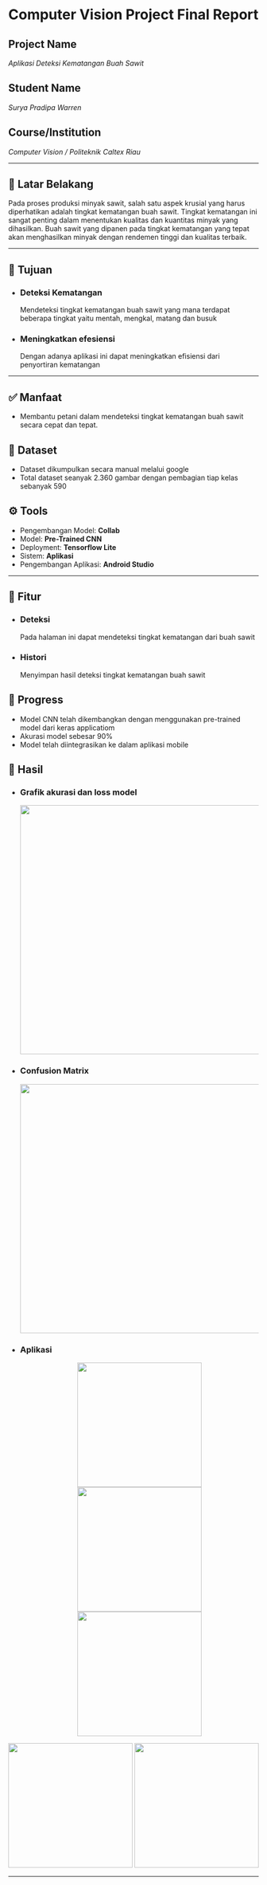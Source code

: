 # Computer Vision Project Final Report

## Project Name
*Aplikasi Deteksi Kematangan Buah Sawit*

## Student Name
*Surya Pradipa Warren*

## Course/Institution
*Computer Vision / Politeknik Caltex Riau*

---

## 📌 Latar Belakang
Pada proses produksi minyak sawit, salah satu aspek krusial yang harus diperhatikan adalah tingkat kematangan buah sawit. Tingkat kematangan ini sangat penting dalam menentukan kualitas dan kuantitas minyak yang dihasilkan. Buah sawit yang dipanen pada tingkat kematangan yang tepat akan menghasilkan minyak dengan rendemen tinggi dan kualitas terbaik.

---

## 🎯 Tujuan
- ### Deteksi Kematangan
  Mendeteksi tingkat kematangan buah sawit yang mana terdapat beberapa tingkat yaitu mentah, mengkal, matang dan busuk
- ### Meningkatkan efesiensi
  Dengan adanya aplikasi ini dapat meningkatkan efisiensi dari penyortiran kematangan

---

## ✅ Manfaat
- Membantu petani dalam mendeteksi tingkat kematangan buah sawit secara cepat dan tepat.
  
## 📁 Dataset
- Dataset dikumpulkan secara manual melalui google
- Total dataset seanyak 2.360 gambar dengan pembagian tiap kelas sebanyak 590

## ⚙️ Tools
- Pengembangan Model: **Collab**
- Model: **Pre-Trained CNN**
- Deployment: **Tensorflow Lite**
- Sistem: **Aplikasi**
- Pengembangan Aplikasi: **Android Studio**

---

## 📓 Fitur
- ### Deteksi
  Pada halaman ini dapat mendeteksi tingkat kematangan dari buah sawit
- ### Histori
  Menyimpan hasil deteksi tingkat kematangan buah sawit

## 🎯 Progress
- Model CNN telah dikembangkan dengan menggunakan pre-trained model dari keras applicatiom
- Akurasi model sebesar 90%
- Model telah diintegrasikan ke dalam aplikasi mobile

## 🚀 Hasil 
- ### Grafik akurasi dan loss model
  <p align="center">
  <img src="Result/Akurasi dan Loss.png" width="500"/>
  </p>
- ### Confusion Matrix
  <p align="center">
  <img src="Result/CM.png" width="500"/>
  </p>
- ### Aplikasi
  <p align="center">
  <img src="Result/Halaman Home.jpg" width="250"/>
  <img src="Result/Halaman Deteksi.jpg" width="250"/>
  <img src="Result/Halaman Hasil.jpg" width="250"/>
</p>
  <p align="center">
  <img src="Result/Halaman Histori.jpg" width="250"/>
  <img src="Result/Halaman Tentang.jpg" width="250"/>
</p>

---
